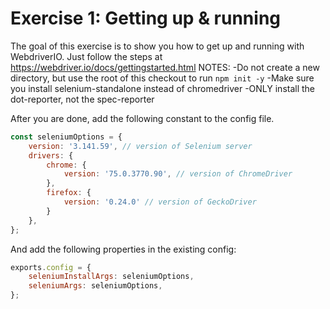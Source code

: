 # Exercise 1: Getting up & running

The goal of this exercise is to show you how to get up and running with WebdriverIO.
Just follow the steps at <https://webdriver.io/docs/gettingstarted.html>
NOTES:
-Do not create a new directory, but use the root of this checkout to run `npm init -y`
-Make sure you install selenium-standalone instead of chromedriver
-ONLY install the dot-reporter, not the spec-reporter

After you are done, add the following constant to the config file.

```javascript
const seleniumOptions = {
    version: '3.141.59', // version of Selenium server
    drivers: {
        chrome: {
            version: '75.0.3770.90', // version of ChromeDriver
        },
        firefox: {
            version: '0.24.0' // version of GeckoDriver
        }
    },
};
```

And add the following properties in the existing config:

```javascript
exports.config = {
    seleniumInstallArgs: seleniumOptions,
    seleniumArgs: seleniumOptions,
};
```
